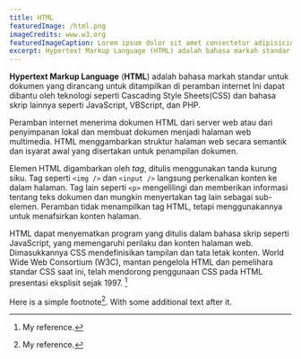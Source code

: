 ```yaml
---
title: HTML
featuredImage: /html.png
imageCredits: www.w3.org
featuredImageCaption: Lorem ipsum dolor sit amet consectetur adipisicing elit. Hic dolorum deleniti explicabo eum natus mollitia, quam,
excerpt: Hypertext Markup Language (HTML) adalah bahasa markah standar untuk dokumen yang dirancang untuk ditampilkan di peramban internet.
---
```


**Hypertext Markup Language** (**HTML**) adalah bahasa markah standar untuk dokumen yang dirancang untuk ditampilkan di peramban internet Ini dapat dibantu oleh teknologi seperti Cascading Style Sheets(CSS) dan bahasa skrip lainnya seperti JavaScript, VBScript, dan PHP.

Peramban internet menerima dokumen HTML dari server web atau dari penyimpanan lokal dan membuat dokumen menjadi halaman web multimedia. HTML menggambarkan struktur halaman web secara semantik dan isyarat awal yang disertakan untuk penampilan dokumen.

Elemen HTML digambarkan oleh _tag_, ditulis menggunakan tanda kurung siku. Tag seperti `<img />` dan `<input />` langsung perkenalkan konten ke dalam halaman. Tag lain seperti `<p>` mengelilingi dan memberikan informasi tentang teks dokumen dan mungkin menyertakan tag lain sebagai sub-elemen. Peramban tidak menampilkan tag HTML, tetapi menggunakannya untuk menafsirkan konten halaman.

HTML dapat menyematkan program yang ditulis dalam bahasa skrip seperti JavaScript, yang memengaruhi perilaku dan konten halaman web. Dimasukkannya CSS mendefinisikan tampilan dan tata letak konten. World Wide Web Consortium (W3C), mantan pengelola HTML dan pemelihara standar CSS saat ini, telah mendorong penggunaan CSS pada HTML presentasi eksplisit sejak 1997. [^1]

Here is a simple footnote[^1]. With some additional text after it.

[^1]: My reference.
[^1]: HTML 4.0 Specification — W3C Recommendation — Conformance: requirements and recommendations(https://www.w3.org/TR/REC-html40-971218/conform.html#deprecated). _www.w3.org_. Diakses tanggal 2020-06-28.
